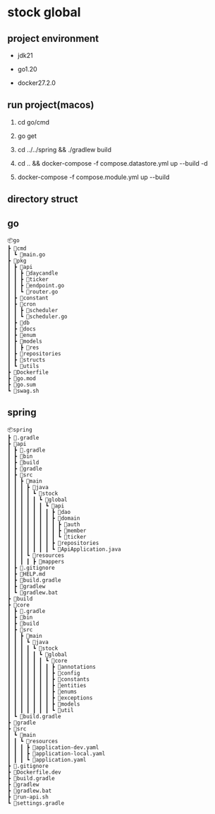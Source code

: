 # stock global

## project environment

- jdk21

- go1.20

- docker27.2.0

## run project(macos)

1. cd go/cmd

2. go get

3. cd ../../spring && ./gradlew build

4. cd .. && docker-compose -f compose.datastore.yml up --build -d

5. docker-compose -f compose.module.yml up --build

## directory struct

## go

```
📦go
┣ 📂cmd
┃ ┗ 📜main.go
┣ 📂pkg
┃ ┣ 📂api
┃ ┃ ┣ 📂daycandle
┃ ┃ ┣ 📂ticker
┃ ┃ ┣ 📜endpoint.go
┃ ┃ ┗ 📜router.go
┃ ┣ 📂constant
┃ ┣ 📂cron
┃ ┃ ┣ 📂scheduler
┃ ┃ ┗ 📜scheduler.go
┃ ┣ 📂db
┃ ┣ 📂docs
┃ ┣ 📂enum
┃ ┣ 📂models
┃ ┃ ┣ 📂res
┃ ┣ 📂repositories
┃ ┣ 📂structs
┃ ┗ 📂utils
┣ 📜Dockerfile
┣ 📜go.mod
┣ 📜go.sum
┗ 📜swag.sh
```

## spring

```
📦spring
┣ 📂.gradle
┣ 📂api
┃ ┣ 📂.gradle
┃ ┣ 📂bin
┃ ┣ 📂build
┃ ┣ 📂gradle
┃ ┣ 📂src
┃ ┃ ┣ 📂main
┃ ┃ ┃ ┣ 📂java
┃ ┃ ┃ ┃ ┗ 📂stock
┃ ┃ ┃ ┃ ┃ ┗ 📂global
┃ ┃ ┃ ┃ ┃ ┃ ┗ 📂api
┃ ┃ ┃ ┃ ┃ ┃ ┃ ┣ 📂dao
┃ ┃ ┃ ┃ ┃ ┃ ┃ ┣ 📂domain
┃ ┃ ┃ ┃ ┃ ┃ ┃ ┃ ┣ 📂auth
┃ ┃ ┃ ┃ ┃ ┃ ┃ ┃ ┣ 📂member
┃ ┃ ┃ ┃ ┃ ┃ ┃ ┃ ┗ 📂ticker
┃ ┃ ┃ ┃ ┃ ┃ ┃ ┣ 📂repositories
┃ ┃ ┃ ┃ ┃ ┃ ┃ ┗ 📜ApiApplication.java
┃ ┃ ┃ ┗ 📂resources
┃ ┃ ┃ ┃ ┣ 📂mappers
┃ ┣ 📜.gitignore
┃ ┣ 📜HELP.md
┃ ┣ 📜build.gradle
┃ ┣ 📜gradlew
┃ ┗ 📜gradlew.bat
┣ 📂build
┣ 📂core
┃ ┣ 📂.gradle
┃ ┣ 📂bin
┃ ┣ 📂build
┃ ┣ 📂src
┃ ┃ ┣ 📂main
┃ ┃ ┃ ┗ 📂java
┃ ┃ ┃ ┃ ┗ 📂stock
┃ ┃ ┃ ┃ ┃ ┗ 📂global
┃ ┃ ┃ ┃ ┃ ┃ ┗ 📂core
┃ ┃ ┃ ┃ ┃ ┃ ┃ ┣ 📂annotations
┃ ┃ ┃ ┃ ┃ ┃ ┃ ┣ 📂config
┃ ┃ ┃ ┃ ┃ ┃ ┃ ┣ 📂constants
┃ ┃ ┃ ┃ ┃ ┃ ┃ ┣ 📂entities
┃ ┃ ┃ ┃ ┃ ┃ ┃ ┣ 📂enums
┃ ┃ ┃ ┃ ┃ ┃ ┃ ┣ 📂exceptions
┃ ┃ ┃ ┃ ┃ ┃ ┃ ┣ 📂models
┃ ┃ ┃ ┃ ┃ ┃ ┃ ┗ 📂util
┃ ┗ 📜build.gradle
┣ 📂gradle
┣ 📂src
┃ ┗ 📂main
┃ ┃ ┗ 📂resources
┃ ┃ ┃ ┣ 📜application-dev.yaml
┃ ┃ ┃ ┣ 📜application-local.yaml
┃ ┃ ┃ ┗ 📜application.yaml
┣ 📜.gitignore
┣ 📜Dockerfile.dev
┣ 📜build.gradle
┣ 📜gradlew
┣ 📜gradlew.bat
┣ 📜run-api.sh
┗ 📜settings.gradle
```
